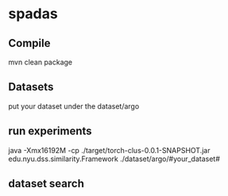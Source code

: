 # spadas

## Compile

mvn clean package

## Datasets

put your dataset under the dataset/argo

## run experiments

java -Xmx16192M -cp ./target/torch-clus-0.0.1-SNAPSHOT.jar edu.nyu.dss.similarity.Framework ./dataset/argo/#your_dataset#

## dataset search
